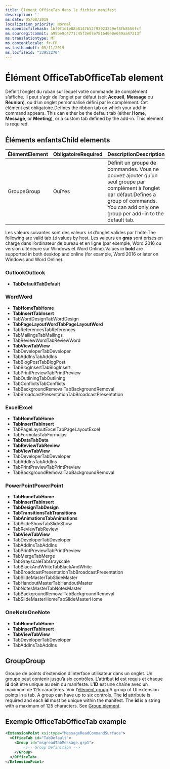 ```yaml
---
title: Élément OfficeTab dans le fichier manifest
description: ''
ms.date: 05/08/2019
localization_priority: Normal
ms.openlocfilehash: 1bf9f1d1e08a8147b52f93923229ef8fb8556fcf
ms.sourcegitcommit: a99be9c4771c45f3e07e781646e0e649aa47213f
ms.translationtype: MT
ms.contentlocale: fr-FR
ms.lasthandoff: 05/11/2019
ms.locfileid: "33952270"
---
```

# <a name="officetab-element"></a><span data-ttu-id="a6cbd-102">Élément OfficeTab</span><span class="sxs-lookup"><span data-stu-id="a6cbd-102">OfficeTab element</span></span>

<span data-ttu-id="a6cbd-p101">Définit l’onglet du ruban sur lequel votre commande de complément s’affiche. Il peut s’agir de l’onglet par défaut (soit **Accueil**, **Message** ou **Réunion**), ou d’un onglet personnalisé défini par le complément. Cet élément est obligatoire.</span><span class="sxs-lookup"><span data-stu-id="a6cbd-p101">Defines the ribbon tab on which your add-in command appears. This can either be the default tab (either  **Home**,  **Message**, or  **Meeting**), or a custom tab defined by the add-in. This element is required.</span></span>

## <a name="child-elements"></a><span data-ttu-id="a6cbd-106">Éléments enfants</span><span class="sxs-lookup"><span data-stu-id="a6cbd-106">Child elements</span></span>

|  <span data-ttu-id="a6cbd-107">Élément</span><span class="sxs-lookup"><span data-stu-id="a6cbd-107">Element</span></span> |  <span data-ttu-id="a6cbd-108">Obligatoire</span><span class="sxs-lookup"><span data-stu-id="a6cbd-108">Required</span></span>  |  <span data-ttu-id="a6cbd-109">Description</span><span class="sxs-lookup"><span data-stu-id="a6cbd-109">Description</span></span>  |
|:-----|:-----|:-----|
|  <span data-ttu-id="a6cbd-110">Groupe</span><span class="sxs-lookup"><span data-stu-id="a6cbd-110">Group</span></span>      | <span data-ttu-id="a6cbd-111">Oui</span><span class="sxs-lookup"><span data-stu-id="a6cbd-111">Yes</span></span> |  <span data-ttu-id="a6cbd-p102">Définit un groupe de commandes. Vous ne pouvez ajouter qu’un seul groupe par complément à l’onglet par défaut.</span><span class="sxs-lookup"><span data-stu-id="a6cbd-p102">Defines a group of commands. You can add only one group per add-in to the default tab.</span></span>  |

<span data-ttu-id="a6cbd-114">Les valeurs suivantes sont des valeurs `id` d’onglet valides par l’hôte.</span><span class="sxs-lookup"><span data-stu-id="a6cbd-114">The following are valid tab `id` values by host.</span></span> <span data-ttu-id="a6cbd-115">Les valeurs en **gras** sont prises en charge dans l’ordinateur de bureau et en ligne (par exemple, Word 2016 ou version ultérieure sur Windows et Word Online).</span><span class="sxs-lookup"><span data-stu-id="a6cbd-115">Values in **bold** are supported in both desktop and online (for example, Word 2016 or later on Windows and Word Online).</span></span>

### <a name="outlook"></a><span data-ttu-id="a6cbd-116">Outlook</span><span class="sxs-lookup"><span data-stu-id="a6cbd-116">Outlook</span></span>

- <span data-ttu-id="a6cbd-117">**TabDefault**</span><span class="sxs-lookup"><span data-stu-id="a6cbd-117">**TabDefault**</span></span>

### <a name="word"></a><span data-ttu-id="a6cbd-118">Word</span><span class="sxs-lookup"><span data-stu-id="a6cbd-118">Word</span></span>

- <span data-ttu-id="a6cbd-119">**TabHome**</span><span class="sxs-lookup"><span data-stu-id="a6cbd-119">**TabHome**</span></span>
- <span data-ttu-id="a6cbd-120">**TabInsert**</span><span class="sxs-lookup"><span data-stu-id="a6cbd-120">**TabInsert**</span></span>
- <span data-ttu-id="a6cbd-121">TabWordDesign</span><span class="sxs-lookup"><span data-stu-id="a6cbd-121">TabWordDesign</span></span>
- <span data-ttu-id="a6cbd-122">**TabPageLayoutWord**</span><span class="sxs-lookup"><span data-stu-id="a6cbd-122">**TabPageLayoutWord**</span></span>
- <span data-ttu-id="a6cbd-123">TabReferences</span><span class="sxs-lookup"><span data-stu-id="a6cbd-123">TabReferences</span></span>
- <span data-ttu-id="a6cbd-124">TabMailings</span><span class="sxs-lookup"><span data-stu-id="a6cbd-124">TabMailings</span></span>
- <span data-ttu-id="a6cbd-125">TabReviewWord</span><span class="sxs-lookup"><span data-stu-id="a6cbd-125">TabReviewWord</span></span>
- <span data-ttu-id="a6cbd-126">**TabView**</span><span class="sxs-lookup"><span data-stu-id="a6cbd-126">**TabView**</span></span>
- <span data-ttu-id="a6cbd-127">TabDeveloper</span><span class="sxs-lookup"><span data-stu-id="a6cbd-127">TabDeveloper</span></span>
- <span data-ttu-id="a6cbd-128">TabAddIns</span><span class="sxs-lookup"><span data-stu-id="a6cbd-128">TabAddIns</span></span>
- <span data-ttu-id="a6cbd-129">TabBlogPost</span><span class="sxs-lookup"><span data-stu-id="a6cbd-129">TabBlogPost</span></span>
- <span data-ttu-id="a6cbd-130">TabBlogInsert</span><span class="sxs-lookup"><span data-stu-id="a6cbd-130">TabBlogInsert</span></span>
- <span data-ttu-id="a6cbd-131">TabPrintPreview</span><span class="sxs-lookup"><span data-stu-id="a6cbd-131">TabPrintPreview</span></span>
- <span data-ttu-id="a6cbd-132">TabOutlining</span><span class="sxs-lookup"><span data-stu-id="a6cbd-132">TabOutlining</span></span>
- <span data-ttu-id="a6cbd-133">TabConflicts</span><span class="sxs-lookup"><span data-stu-id="a6cbd-133">TabConflicts</span></span>
- <span data-ttu-id="a6cbd-134">TabBackgroundRemoval</span><span class="sxs-lookup"><span data-stu-id="a6cbd-134">TabBackgroundRemoval</span></span>
- <span data-ttu-id="a6cbd-135">TabBroadcastPresentation</span><span class="sxs-lookup"><span data-stu-id="a6cbd-135">TabBroadcastPresentation</span></span>

### <a name="excel"></a><span data-ttu-id="a6cbd-136">Excel</span><span class="sxs-lookup"><span data-stu-id="a6cbd-136">Excel</span></span>

- <span data-ttu-id="a6cbd-137">**TabHome**</span><span class="sxs-lookup"><span data-stu-id="a6cbd-137">**TabHome**</span></span>
- <span data-ttu-id="a6cbd-138">**TabInsert**</span><span class="sxs-lookup"><span data-stu-id="a6cbd-138">**TabInsert**</span></span>
- <span data-ttu-id="a6cbd-139">TabPageLayoutExcel</span><span class="sxs-lookup"><span data-stu-id="a6cbd-139">TabPageLayoutExcel</span></span>
- <span data-ttu-id="a6cbd-140">TabFormulas</span><span class="sxs-lookup"><span data-stu-id="a6cbd-140">TabFormulas</span></span>
- <span data-ttu-id="a6cbd-141">**TabData**</span><span class="sxs-lookup"><span data-stu-id="a6cbd-141">**TabData**</span></span>
- <span data-ttu-id="a6cbd-142">**TabReview**</span><span class="sxs-lookup"><span data-stu-id="a6cbd-142">**TabReview**</span></span>
- <span data-ttu-id="a6cbd-143">**TabView**</span><span class="sxs-lookup"><span data-stu-id="a6cbd-143">**TabView**</span></span>
- <span data-ttu-id="a6cbd-144">TabDeveloper</span><span class="sxs-lookup"><span data-stu-id="a6cbd-144">TabDeveloper</span></span>
- <span data-ttu-id="a6cbd-145">TabAddIns</span><span class="sxs-lookup"><span data-stu-id="a6cbd-145">TabAddIns</span></span>
- <span data-ttu-id="a6cbd-146">TabPrintPreview</span><span class="sxs-lookup"><span data-stu-id="a6cbd-146">TabPrintPreview</span></span>
- <span data-ttu-id="a6cbd-147">TabBackgroundRemoval</span><span class="sxs-lookup"><span data-stu-id="a6cbd-147">TabBackgroundRemoval</span></span> 

### <a name="powerpoint"></a><span data-ttu-id="a6cbd-148">PowerPoint</span><span class="sxs-lookup"><span data-stu-id="a6cbd-148">PowerPoint</span></span>

- <span data-ttu-id="a6cbd-149">**TabHome**</span><span class="sxs-lookup"><span data-stu-id="a6cbd-149">**TabHome**</span></span>
- <span data-ttu-id="a6cbd-150">**TabInsert**</span><span class="sxs-lookup"><span data-stu-id="a6cbd-150">**TabInsert**</span></span>
- <span data-ttu-id="a6cbd-151">**TabDesign**</span><span class="sxs-lookup"><span data-stu-id="a6cbd-151">**TabDesign**</span></span>
- <span data-ttu-id="a6cbd-152">**TabTransitions**</span><span class="sxs-lookup"><span data-stu-id="a6cbd-152">**TabTransitions**</span></span>
- <span data-ttu-id="a6cbd-153">**TabAnimations**</span><span class="sxs-lookup"><span data-stu-id="a6cbd-153">**TabAnimations**</span></span>
- <span data-ttu-id="a6cbd-154">TabSlideShow</span><span class="sxs-lookup"><span data-stu-id="a6cbd-154">TabSlideShow</span></span>
- <span data-ttu-id="a6cbd-155">TabReview</span><span class="sxs-lookup"><span data-stu-id="a6cbd-155">TabReview</span></span>
- <span data-ttu-id="a6cbd-156">**TabView**</span><span class="sxs-lookup"><span data-stu-id="a6cbd-156">**TabView**</span></span>
- <span data-ttu-id="a6cbd-157">TabDeveloper</span><span class="sxs-lookup"><span data-stu-id="a6cbd-157">TabDeveloper</span></span>
- <span data-ttu-id="a6cbd-158">TabAddIns</span><span class="sxs-lookup"><span data-stu-id="a6cbd-158">TabAddIns</span></span>
- <span data-ttu-id="a6cbd-159">TabPrintPreview</span><span class="sxs-lookup"><span data-stu-id="a6cbd-159">TabPrintPreview</span></span>
- <span data-ttu-id="a6cbd-160">TabMerge</span><span class="sxs-lookup"><span data-stu-id="a6cbd-160">TabMerge</span></span>
- <span data-ttu-id="a6cbd-161">TabGrayscale</span><span class="sxs-lookup"><span data-stu-id="a6cbd-161">TabGrayscale</span></span>
- <span data-ttu-id="a6cbd-162">TabBlackAndWhite</span><span class="sxs-lookup"><span data-stu-id="a6cbd-162">TabBlackAndWhite</span></span>
- <span data-ttu-id="a6cbd-163">TabBroadcastPresentation</span><span class="sxs-lookup"><span data-stu-id="a6cbd-163">TabBroadcastPresentation</span></span>
- <span data-ttu-id="a6cbd-164">TabSlideMaster</span><span class="sxs-lookup"><span data-stu-id="a6cbd-164">TabSlideMaster</span></span>
- <span data-ttu-id="a6cbd-165">TabHandoutMaster</span><span class="sxs-lookup"><span data-stu-id="a6cbd-165">TabHandoutMaster</span></span>
- <span data-ttu-id="a6cbd-166">TabNotesMaster</span><span class="sxs-lookup"><span data-stu-id="a6cbd-166">TabNotesMaster</span></span>
- <span data-ttu-id="a6cbd-167">TabBackgroundRemoval</span><span class="sxs-lookup"><span data-stu-id="a6cbd-167">TabBackgroundRemoval</span></span>
- <span data-ttu-id="a6cbd-168">TabSlideMasterHome</span><span class="sxs-lookup"><span data-stu-id="a6cbd-168">TabSlideMasterHome</span></span>

### <a name="onenote"></a><span data-ttu-id="a6cbd-169">OneNote</span><span class="sxs-lookup"><span data-stu-id="a6cbd-169">OneNote</span></span>

- <span data-ttu-id="a6cbd-170">**TabHome**</span><span class="sxs-lookup"><span data-stu-id="a6cbd-170">**TabHome**</span></span>
- <span data-ttu-id="a6cbd-171">**TabInsert**</span><span class="sxs-lookup"><span data-stu-id="a6cbd-171">**TabInsert**</span></span>
- <span data-ttu-id="a6cbd-172">**TabView**</span><span class="sxs-lookup"><span data-stu-id="a6cbd-172">**TabView**</span></span>
- <span data-ttu-id="a6cbd-173">TabDeveloper</span><span class="sxs-lookup"><span data-stu-id="a6cbd-173">TabDeveloper</span></span>
- <span data-ttu-id="a6cbd-174">TabAddIns</span><span class="sxs-lookup"><span data-stu-id="a6cbd-174">TabAddIns</span></span>

## <a name="group"></a><span data-ttu-id="a6cbd-175">Group</span><span class="sxs-lookup"><span data-stu-id="a6cbd-175">Group</span></span>

<span data-ttu-id="a6cbd-p104">Groupe de points d’extension d’interface utilisateur dans un onglet. Un groupe peut contenir jusqu’à six contrôles. L’attribut **id** est requis et chaque **id** doit être unique au sein du manifeste. L’**ID** est une chaîne avec un maximum de 125 caractères. Voir l’[élément group](group.md).</span><span class="sxs-lookup"><span data-stu-id="a6cbd-p104">A group of UI extension points in a tab. A group can have up to six controls. The  **id** attribute is required and each **id** must be unique within the manifest. The **id** is a string with a maximum of 125 characters. See [Group element](group.md).</span></span>

## <a name="officetab-example"></a><span data-ttu-id="a6cbd-180">Exemple OfficeTab</span><span class="sxs-lookup"><span data-stu-id="a6cbd-180">OfficeTab example</span></span>

```xml
<ExtensionPoint xsi:type="MessageReadCommandSurface">
  <OfficeTab id="TabDefault">
    <Group id="msgreadTabMessage.grp1">
        <!-- Group Definition -->
    </Group>
  </OfficeTab>
</ExtensionPoint>
```
